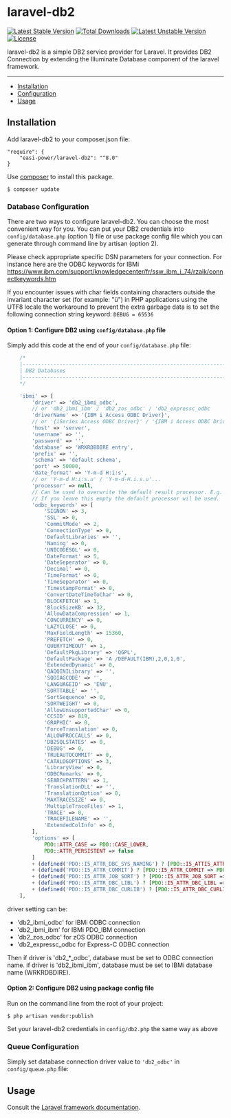 # laravel-db2
[![Latest Stable Version](https://poser.pugx.org/easi-power/laravel-db2/v/stable)](https://packagist.org/packages/easi-power/laravel-db2)
[![Total Downloads](https://poser.pugx.org/easi-power/laravel-db2/downloads)](https://packagist.org/packages/easi-power/laravel-db2)
[![Latest Unstable Version](https://poser.pugx.org/easi-power/laravel-db2/v/unstable)](https://packagist.org/packages/easi-power/laravel-db2)
[![License](https://poser.pugx.org/easi-power/laravel-db2/license)](https://packagist.org/packages/easi-power/laravel-db2)

laravel-db2 is a simple DB2 service provider for Laravel.
It provides DB2 Connection by extending the Illuminate Database component of the laravel framework.

---

- [Installation](#installation)
- [Configuration](#configuration)
- [Usage](#usage)

## Installation
Add laravel-db2 to your composer.json file:
```
"require": {
    "easi-power/laravel-db2": "^8.0"
}
```
Use [composer](https://getcomposer.org) to install this package.
```
$ composer update
```

### Database Configuration
There are two ways to configure laravel-db2. You can choose the most convenient way for you. You can put your DB2 credentials into ``config/database.php`` (option 1) file or use package config file which you can generate through command line by artisan (option 2).

Please check appropriate specific DSN parameters for your connection.
For instance here are the ODBC keywords for IBMi
https://www.ibm.com/support/knowledgecenter/fr/ssw_ibm_i_74/rzaik/connectkeywords.htm

If you encounter issues with char fields containing characters outside the invariant character set (for example: "ü") in PHP applications using the UTF8 locale the workaround to prevent the extra garbage data is to set the following connection string keyword: ``DEBUG = 65536``

#### Option 1: Configure DB2 using ``config/database.php`` file
Simply add this code at the end of your ``config/database.php`` file:

```php
    /*
    |--------------------------------------------------------------------------
    | DB2 Databases
    |--------------------------------------------------------------------------
    */

    'ibmi' => [
        'driver' => 'db2_ibmi_odbc',
        // or 'db2_ibmi_ibm' / 'db2_zos_odbc' / 'db2_expressc_odbc
        'driverName' => '{IBM i Access ODBC Driver}',
        // or '{iSeries Access ODBC Driver}' / '{IBM i Access ODBC Driver 64-bit}'
        'host' => 'server',
        'username' => '',
        'password' => '',
        'database' => 'WRKRDBDIRE entry',
        'prefix' => '',
        'schema' => 'default schema',
        'port' => 50000,
        'date_format' => 'Y-m-d H:i:s',
        // or 'Y-m-d H:i:s.u' / 'Y-m-d-H.i.s.u'...
        'processor' => null,
        // Can be used to overwrite the default result processor. E.g. My\Custom\DB2Processor::class
        // If you leave this empty the default processor wil be used. 
        'odbc_keywords' => [
            'SIGNON' => 3,
            'SSL' => 0,
            'CommitMode' => 2,
            'ConnectionType' => 0,
            'DefaultLibraries' => '',
            'Naming' => 0,
            'UNICODESQL' => 0,
            'DateFormat' => 5,
            'DateSeperator' => 0,
            'Decimal' => 0,
            'TimeFormat' => 0,
            'TimeSeparator' => 0,
            'TimestampFormat' => 0,
            'ConvertDateTimeToChar' => 0,
            'BLOCKFETCH' => 1,
            'BlockSizeKB' => 32,
            'AllowDataCompression' => 1,
            'CONCURRENCY' => 0,
            'LAZYCLOSE' => 0,
            'MaxFieldLength' => 15360,
            'PREFETCH' => 0,
            'QUERYTIMEOUT' => 1,
            'DefaultPkgLibrary' => 'QGPL',
            'DefaultPackage' => 'A /DEFAULT(IBM),2,0,1,0',
            'ExtendedDynamic' => 0,
            'QAQQINILibrary' => '',
            'SQDIAGCODE' => '',
            'LANGUAGEID' => 'ENU',
            'SORTTABLE' => '',
            'SortSequence' => 0,
            'SORTWEIGHT' => 0,
            'AllowUnsupportedChar' => 0,
            'CCSID' => 819,
            'GRAPHIC' => 0,
            'ForceTranslation' => 0,
            'ALLOWPROCCALLS' => 0,
            'DB2SQLSTATES' => 0,
            'DEBUG' => 0,
            'TRUEAUTOCOMMIT' => 0,
            'CATALOGOPTIONS' => 3,
            'LibraryView' => 0,
            'ODBCRemarks' => 0,
            'SEARCHPATTERN' => 1,
            'TranslationDLL' => '',
            'TranslationOption' => 0,
            'MAXTRACESIZE' => 0,
            'MultipleTraceFiles' => 1,
            'TRACE' => 0,
            'TRACEFILENAME' => '',
            'ExtendedColInfo' => 0,
        ],
        'options' => [
            PDO::ATTR_CASE => PDO::CASE_LOWER,
            PDO::ATTR_PERSISTENT => false
        ]
        + (defined('PDO::I5_ATTR_DBC_SYS_NAMING') ? [PDO::I5_ATTI5_ATTR_DBC_SYS_NAMINGR_COMMIT => false] : [])
        + (defined('PDO::I5_ATTR_COMMIT') ? [PDO::I5_ATTR_COMMIT => PDO::I5_TXN_NO_COMMIT] : [])
        + (defined('PDO::I5_ATTR_JOB_SORT') ? [PDO::I5_ATTR_JOB_SORT => false] : [])
        + (defined('PDO::I5_ATTR_DBC_LIBL') ? [PDO::I5_ATTR_DBC_LIBL => ''] : [])
        + (defined('PDO::I5_ATTR_DBC_CURLIB') ? [PDO::I5_ATTR_DBC_CURLIB => ''] : [])
    ],

```
driver setting can be:
- 'db2_ibmi_odbc' for IBMi ODBC connection
- 'db2_ibmi_ibm' for IBMi PDO_IBM connection
- 'db2_zos_odbc' for zOS ODBC connection
- 'db2_expressc_odbc for Express-C ODBC connection

Then if driver is 'db2_*_odbc', database must be set to ODBC connection name.
if driver is 'db2_ibmi_ibm', database must be set to IBMi database name (WRKRDBDIRE).

#### Option 2: Configure DB2 using package config file

Run on the command line from the root of your project:

```
$ php artisan vendor:publish
```

Set your laravel-db2 credentials in ``config/db2.php``
the same way as above

### Queue Configuration
Simply set database connection driver value to ``'db2_odbc'`` in ``config/queue.php`` file:


## Usage

Consult the [Laravel framework documentation](https://laravel.com/docs).
